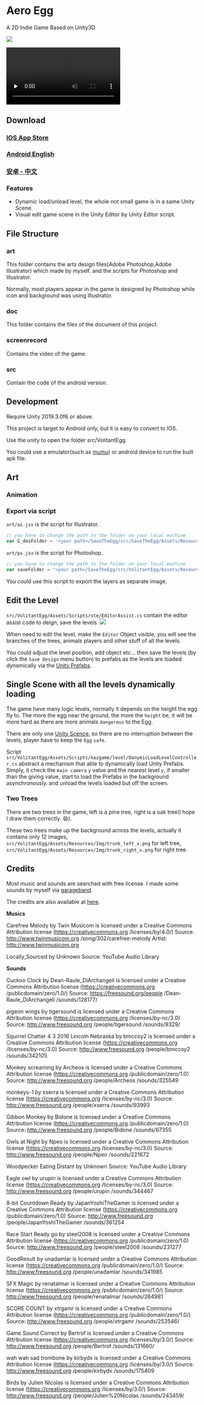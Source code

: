 # Aero Egg

A 2D Indie Game Based on Unity3D.

![](./doc/volitantegg-show.gif)

<video id="video" controls="" preload="none">
<source id="mp4" src="./screenrecord/height-655.mp4" type="video/mp4">
</video>

## Download
### [IOS App Store](https://itunes.apple.com/us/app/volitant-egg-ads-version/id1247264387?mt=8)

### [Android English](https://blog.kazge.com/show/volitantegg/AreoEgg.apk)

### [安卓 - 中文](https://blog.kazge.com/show/volitantegg/%E9%A3%9E%E7%BF%94%E7%9A%84%E9%B8%A1%E8%9B%8B.apk)

### Features
- Dynamic load/unload level, the whole not small game is in a same Unity Scene.
- Visual edit game scene in the Unity Editor by Unity Editor script.  

## File Structure
### art 
This folder contains the arts design files(Adobe Photoshop,Adobe Illustrator) which made by myself. and the scripts for Photoshop and Illustrator.

Normally, most players appear in the game is designed by Photoshop while icon and background was using Illustrator.

### doc
This folder contains the files of the document of this project.

### screenrecord
Contains the video of the game.
### src
Contain the code of the android version.

## Development
Require Unity 2019.3.0f6 or above.

This project is target to Android only, but it is easy to convert to IOS.

Use the unity to open the folder src/VolitantEgg.

You could use a emulator(such as [mumu](http://mumu.163.com/)) or android device to run the built apk file.

## Art
### Animation

### Export via script
`art/ai.jsx` is the script for Illustrator. 
``` javascript
// you have to change the path to the folder on your local machine
var G_desFolder = '<your path>/SaveTheEgg/src/SaveTheEgg/Assets/Resources/Img';
```
`art/ps.jsx` is the script for Photoshop. 
``` javascript
// you have to change the path to the folder on your local machine
var saveFolder = "<your path>/SaveTheEgg/src/VolitantEgg/Assets/Resources/Img";
```
You could use this script 
to export the layers as separate image.

## Edit the Level  
`src/VolitantEgg/Assets/Scripts/ste/EditorAssist.cs` contain the editor assist code to deign, save the levels.
![](doc/editor-assist-script.jpg)

When need to edit the level, make the `Editor` Object visible, you will see the branches of the trees, animals players and other stuff of all the levels.

You could adjust the level position, add object etc... then save the levels (by click the `Save Design` menu button) to prefabs as the levels are loaded dynamically via the [Unity Prefabs](https://docs.unity3d.com/Manual/Prefabs.html). 

## Single Scene with all the levels dynamically loading
The game have many logic levels, normally it depends on the height the egg fly to. The more the egg near the ground, the more the `height` be, it will be more hard as there are more animals `dangerous` to the Egg.

There are only one [Unity Scence](https://docs.unity3d.com/Manual/CreatingScenes.html), so there are no interruption between the levels, player have to keep the `Egg` `safe`.

Script `src/VolitantEgg/Assets/Scripts/kazgame/level/DanymicLoadLevelController.cs` abstract a mechanism that able to dynamically load Unity Prefabs. Simply, it check the `main camera` `y` value and the nearest level `y`, if smaller than the giving value, start to load the Prefabs in the background asynchronously. and unload the levels loaded but off the screen.

### Two Trees
There are two trees in the game, left is a pine tree, right is a oak tree(I hope I draw them correctly. :smile:). 

These two trees make up the background across the levels, actually it contains only 12 images, 
`src/VolitantEgg/Assets/Resources/Img/trunk_left_x.png` for left tree, `src/VolitantEgg/Assets/Resources/Img/trunk_right_x.png` for right tree. 

## Credits
Most music and sounds are searched with free
license. I made some sounds by myself via [garageband](https://www.apple.com/mac/garageband/).

The credits are also available at [here](src/VolitantEgg/Assets/Resources/Text/credits.txt).

<b>Musics</b>

Carefree Melody 
by Twin Musicom 
is licensed under a Creative 
Commons Attribution license 
(https://creativecommons.org
/licenses/by/4.0/)
Source: 
http://www.twinmusicom.org
/song/302/carefree-melody
Artist: 
http://www.twinmusicom.org

Locally_Sourced
by Unknown
Source: 
YouTube Audio Library


<b>Sounds</b>

Cuckoo Clock
by Dean-Raule_DiArchangeli
is licensed under a Creative 
Commons Attribution license
(https://creativecommons.org
/publicdomain/zero/1.0/)
Source:
https://freesound.org/people
/Dean-Raule_DiArchangeli
/sounds/128177/

pigeon wings
by tigersound
is licensed under a Creative 
Commons Attribution license
(https://creativecommons.org
/licenses/by-nc/3.0)
Source:
http://www.freesound.org
/people/tigersound
/sounds/9329/

Squirrel Chatter 4 3 2016 
Lincoln Nebraska
by bmccoy2
is licensed under a Creative 
Commons Attribution license
(https://creativecommons.org
/licenses/by-nc/3.0)
Source:
http://www.freesound.org
/people/bmccoy2
/sounds/342105

Monkey screaming
by Archeos
is licensed under a Creative 
Commons Attribution license
(https://creativecommons.org
/publicdomain/zero/1.0)
Source:
http://www.freesound.org
/people/Archeos
/sounds/325549

monkeys-1
by xserra
is licensed under a Creative 
Commons Attribution license
(https://creativecommons.org
/licenses/by-nc/3.0)
Source:
http://www.freesound.org
/people/xserra
/sounds/93993

Gibbon Monkey
by Bidone
is licensed under a Creative 
Commons Attribution license
(https://creativecommons.org
/publicdomain/zero/1.0)
Source:
http://www.freesound.org
/people/Bidone
/sounds/67355

Owls at Night
by Npeo
is licensed under a Creative 
Commons Attribution license
(https://creativecommons.org
/licenses/by-nc/3.0)
Source:
http://www.freesound.org
/people/Npeo
/sounds/221672

Woodpecker Eating Distant
by Unknown
Source: 
YouTube Audio Library

Eagle owl
by urupin
is licensed under a Creative 
Commons Attribution license
(https://creativecommons.org
/licenses/by-nc/3.0)
Source:
http://www.freesound.org
/people/urupin
/sounds/344467

8-bit Countdown Ready
by JapanYoshiTheGamer
is licensed under a Creative 
Commons Attribution license
(https://creativecommons.org
/publicdomain/zero/1.0)
Source:
http://www.freesound.org
/people/JapanYoshiTheGamer
/sounds/361254

Race Start Ready go
by steel2008
is licensed under a Creative 
Commons Attribution license
(https://creativecommons.org
/publicdomain/zero/1.0)
Source:
http://www.freesound.org
/people/steel2008
/sounds/231277

GoodResult
by unadamlar
is licensed under a Creative 
Commons Attribution license
(https://creativecommons.org
/publicdomain/zero/1.0/)
Source:
http://www.freesound.org
/people/unadamlar
/sounds/341985

SFX Magic
by renatalmar
is licensed under a Creative 
Commons Attribution license
(https://creativecommons.org
/publicdomain/zero/1.0/)
Source:
http://www.freesound.org
/people/renatalmar
/sounds/264981

SCORE COUNT
by xtrgamr
is licensed under a Creative 
Commons Attribution license
(https://creativecommons.org
/publicdomain/zero/1.0/)
Source:
http://www.freesound.org
/people/xtrgamr
/sounds/253546/

Game Sound Correct
by Bertrof
is licensed under a Creative 
Commons Attribution license
(https://creativecommons.org
/licenses/by/3.0/)
Source:
http://www.freesound.org
/people/Bertrof
/sounds/131660/

wah wah sad trombone
by kirbydx
is licensed under a Creative 
Commons Attribution license
(https://creativecommons.org
/licenses/by/3.0/)
Source:
http://www.freesound.org
/people/kirbydx
/sounds/175409

Birds
by Julien Nicolas
is licensed under a Creative 
Commons Attribution license
(https://creativecommons.org
/licenses/by/3.0/)
Source:
http://www.freesound.org
/people/Julien%20Nicolas
/sounds/243459/
